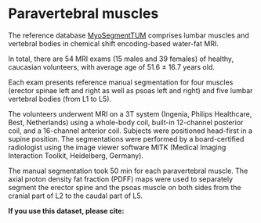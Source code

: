 # Paravertebral muscles

The reference database [MyoSegmentTUM]((https://doi.org/10.1186/s12891-019-2528-x)) comprises lumbar muscles and vertebral bodies in chemical shift encoding-based water-fat MRI.

In total, there are 54 MRI exams (15 males and 39 females) of healthy, caucasian volunteers, with average age of 51.6 $\pm$ 16.7 years old.

Each exam presents reference manual segmentation for four muscles (erector spinae left and right as well as psoas left and right) and five lumbar vertebral bodies (from L1 to L5).


The volunteers underwent MRI on a 3T system (Ingenia, Philips Healthcare, Best, Netherlands) using a whole-body coil, built-in 12-channel posterior coil, and a 16-channel anterior coil. 
Subjects were positioned head-first in a supine position.
The segmentations were performed by a board-certified radiologist using the image viewer software MITK (Medical Imaging Interaction Toolkit, Heidelberg, Germany).


The manual segmentation took 50 min for each paravertebral muscle.
The axial proton density fat fraction (PDFF) maps were used to separately segment the erector spine and the psoas muscle on both sides from the cranial part of L2 to the caudal part of L5.

**If you use this dataset, please cite:**
